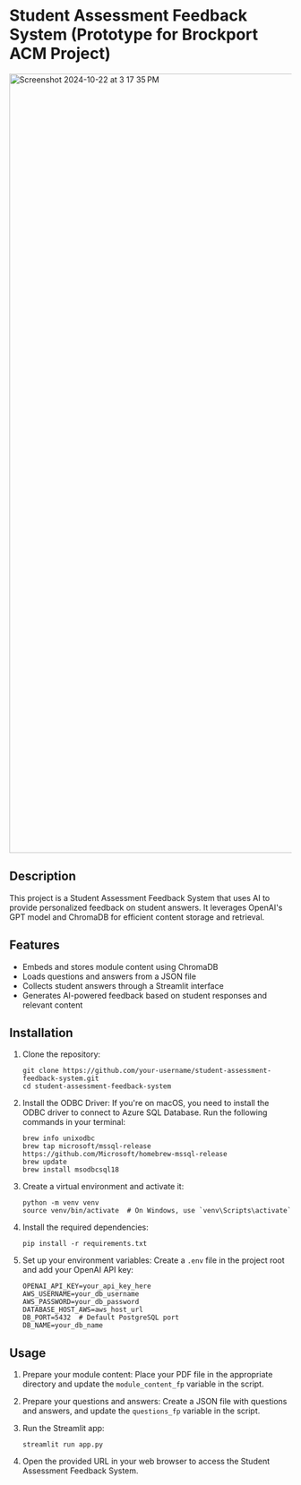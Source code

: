 # Student Assessment Feedback System (Prototype for Brockport ACM Project)
<img width="1392" alt="Screenshot 2024-10-22 at 3 17 35 PM" src="https://github.com/user-attachments/assets/b9afa54f-78e0-4028-abb0-915074da6568">

## Description
This project is a Student Assessment Feedback System that uses AI to provide personalized feedback on student answers. It leverages OpenAI's GPT model and ChromaDB for efficient content storage and retrieval.

## Features
- Embeds and stores module content using ChromaDB
- Loads questions and answers from a JSON file
- Collects student answers through a Streamlit interface
- Generates AI-powered feedback based on student responses and relevant content

## Installation

1. Clone the repository:
   ```
   git clone https://github.com/your-username/student-assessment-feedback-system.git
   cd student-assessment-feedback-system
   ```

2. Install the ODBC Driver: If you're on macOS, you need to install the ODBC driver to connect to Azure SQL Database. Run the following commands in your terminal:
   ```
   brew info unixodbc
   brew tap microsoft/mssql-release https://github.com/Microsoft/homebrew-mssql-release
   brew update
   brew install msodbcsql18
   ```
3. Create a virtual environment and activate it:
   ```
   python -m venv venv
   source venv/bin/activate  # On Windows, use `venv\Scripts\activate`
   ```

4. Install the required dependencies:
   ```
   pip install -r requirements.txt
   ```

5. Set up your environment variables:
   Create a `.env` file in the project root and add your OpenAI API key:
   ```
   OPENAI_API_KEY=your_api_key_here
   AWS_USERNAME=your_db_username
   AWS_PASSWORD=your_db_password
   DATABASE_HOST_AWS=aws_host_url
   DB_PORT=5432  # Default PostgreSQL port
   DB_NAME=your_db_name
   ```

## Usage

1. Prepare your module content:
   Place your PDF file in the appropriate directory and update the `module_content_fp` variable in the script.

2. Prepare your questions and answers:
   Create a JSON file with questions and answers, and update the `questions_fp` variable in the script.

3. Run the Streamlit app:
   ```
   streamlit run app.py
   ```

4. Open the provided URL in your web browser to access the Student Assessment Feedback System.

